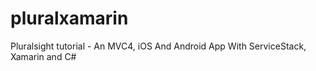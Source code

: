 pluralxamarin
=============

Pluralsight tutorial - An MVC4, iOS And Android App With ServiceStack, Xamarin and C#
